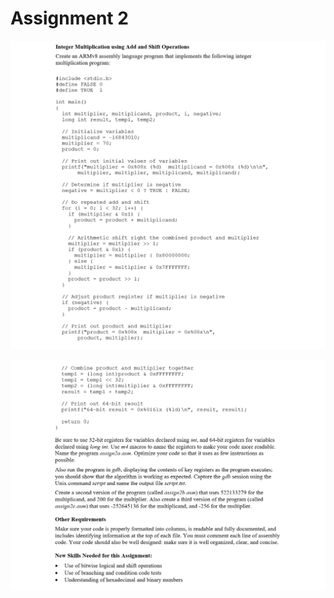 # Assignment 2

![cap1](https://github.com/jasminecronin/computing-machinery-i/blob/master/Assignment%202/cap1.png)

![cap2](https://github.com/jasminecronin/computing-machinery-i/blob/master/Assignment%202/cap2.png)
 
